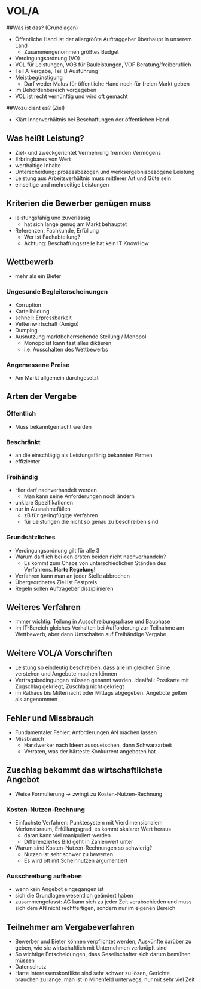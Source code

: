 # VOL/A
##Was ist das? (Grundlagen) 
* Öffentliche Hand ist der allergrößte Auftraggeber überhaupt in unserem Land
    * Zusammengenommen größtes Budget
* Verdingungsordnung (VO)
* VOL für Leistungen, VOB für Bauleistungen, VOF Beratung/freiberuflich
* Teil A Vergabe, Teil B Ausführung
* Meistbegünstigung
    * Darf weder Malus für öffentliche Hand noch für freien Markt geben
* Im Behördenbereich vorgegeben
* VOL ist recht vernünftig und wird oft gemacht

##Wozu dient es? (Ziel) 
* Klärt Innenverhältnis bei Beschaffungen der öffentlichen Hand

## Was heißt Leistung?
* Ziel- und zweckgerichtet Vermehrung fremden Vermögens
* Erbringbares von Wert
* werthaltige Inhalte
* Unterscheidung: prozessbezogen und werksergebnisbezogene Leistung
* Leistung aus Arbeitsverhältnis muss mittlerer Art und Güte sein
* einseitige und mehrseitige Leistungen

## Kriterien die Bewerber genügen muss
* leistungsfähig und zuverlässig
    * hat sich lange genug am Markt behauptet
* Referenzen, Fachkunde, Erfüllung
    * Wer ist Fachabteilung?
    * Achtung: Beschaffungsstelle hat kein IT KnowHow

## Wettbewerb
* mehr als ein Bieter

### Ungesunde Begleiterscheinungen
* Korruption
* Kartellbildung
* schnell: Erpressbarkeit
* Vetternwirtschaft (Amigo)
* Dumping
* Ausnutzung marktbeherrschende Stellung / Monopol
    * Monopolist kann fast alles diktieren
    * i.e. Ausschalten des Wettbewerbs
### Angemessene Preise
* Am Markt allgemein durchgesetzt

## **Arten der Vergabe**
### Öffentlich
* Muss bekanntgemacht werden

### Beschränkt
* an die einschlägig als Leistungsfähig bekannten Firmen
* effizienter

### Freihändig
* Hier darf nachverhandelt werden
    * Man kann seine Anforderungen noch ändern
* unklare Spezifikationen
* nur in Ausnahmefällen
    * zB für geringfügige Verfahren
    * für Leistungen die nicht so genau zu beschreiben sind

### Grundsätzliches
* Verdingungsordnung gilt für alle 3
* Warum darf ich bei den ersten beiden nicht nachverhandeln?
    * Es kommt zum Chaos von unterschiedlichen Ständen des Verfahrens. **Harte Regelung!**
* Verfahren kann man an jeder Stelle abbrechen
* Übergeordnetes Ziel ist Festpreis
* Regeln sollen Auftrageber disziplinieren

## Weiteres Verfahren
* Immer wichtig: Teilung in Ausschreibungsphase und Bauphase
* Im IT-Bereich gleiches Verhalten bei Aufforderung zur Teilnahme am Wettbewerb, aber dann Umschalten auf Freihändige Vergabe

## Weitere VOL/A Vorschriften
* Leistung so eindeutig beschreiben, dass alle im gleichen Sinne verstehen und Angebote machen können
* Vertragsbedingungen müssen genannt werden. Idealfall: Postkarte mit Zugschlag gekriegt, Zuschlag nicht gekriegt
* im Rathaus bis Mitternacht oder Mittags abgegeben: Angebote gelten als angenommen

## Fehler und Missbrauch
* Fundamentaler Fehler: Anforderungen AN machen lassen
* Missbrauch
    * Handwerker nach Ideen ausquetschen, dann Schwarzarbeit
    * Verraten, was der härteste Konkurrent angeboten hat

## Zuschlag bekommt das wirtschaftlichste Angebot
* Weise Formulierung -> zwingt zu Kosten-Nutzen-Rechnung

### Kosten-Nutzen-Rechnung
* Einfachste Verfahren: Punktesystem mit Vierdimensionalem Merkmalsraum, Erfüllungsgrad, es kommt skalarer Wert heraus
    * daran kann viel manipuliert werden
    * Differenziertes Bild geht in Zahlenwert unter
* Warum sind Kosten-Nutzen-Rechnungen so schwierig?
    * Nutzen ist sehr schwer zu bewerten
    * Es wird oft mit Scheinnutzen argumentiert

### Ausschreibung aufheben
* wenn kein Angebot eingegangen ist
* sich die Grundlagen wesentlich geändert haben
* zusammengefasst: AG kann sich zu jeder Zeit verabschieden und muss sich dem AN nicht rechtfertigen, sondern nur im eigenen Bereich

## Teilnehmer am Vergabeverfahren
* Bewerber und Bieter können verpflichtet werden, Auskünfte darüber zu geben, wie sie wirtschaftlich mit Unternehmen verknüpft sind
* So wichtige Entscheidungen, dass Gesellschafter sich darum bemühen müssen
* Datenschutz
* Harte Interessenskonflikte sind sehr schwer zu lösen, Gerichte brauchen zu lange, man ist in Minenfeld unterwegs, nur mit sehr viel Zeit